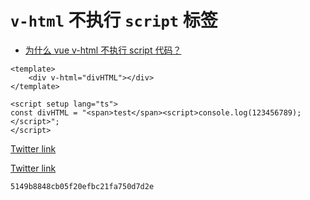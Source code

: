# `v-html` 不执行 `script` 标签

- [为什么 vue v-html 不执行 script 代码？](https://mp.weixin.qq.com/s?__biz=Mzg5Mjc2NDYwMg==&mid=2247483940&idx=1&sn=84ec44582650c2352b4649652a0f591a&chksm=c0386af1f74fe3e74f56ee74f9adafaf61d5a7061f9ca3d146ccc916746636bd5af245b654be&token=114373383&lang=zh_CN#rd)

```vue
<template>
	<div v-html="divHTML"></div>
</template>

<script setup lang="ts">
const divHTML = "<span>test</span><script>console.log(123456789);</script>";
</script>
```

[Twitter link](https://twitter.com/johnvoorhees/status/1437735225086316548?s=21)

[Twitter link](https://twitter.com/johnvoorhees/status/1437735225086316548?s=21)

```gist
5149b8848cb05f20efbc21fa750d7d2e
```